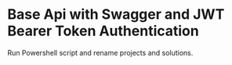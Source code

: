 # Base Api with Swagger and JWT Bearer Token Authentication

Run Powershell script and rename projects and solutions.
